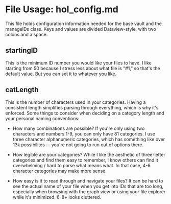 # File Usage: hol_config.md
This file holds configuration information needed for the base vault and the manageIDs class. Keys and values are divided Dataview-style, with two colons and a space.

## startingID
This is the minimum ID number you would like your files to have. I like starting from 50 because I stress less about what file is "#1," so that's the default value. But you can set it to whatever you like.

## catLength
This is the number of characters used in your categories. Having a consistent length simplifies parsing through everything, which is why it's enforced. Some things to consider when deciding on a category length and your personal naming conventions:

* How many combinations are possible? If you're only using two characters and numbers 1-9, you can only have 81 categories. I use three character alphanumeric categories, which has something like over 13k possibilites -- you're not going to run out of options there.

* How legible are your categories? While I like the aesthetic of three-letter categories and find them easy to remember, I know others can find it overwhelming / hard to parse what means what. In that case, 4-6 character categories may make more sense.

* How easy is it to read through and navigate your files? It can be hard to see the actual name of your file when you get into IDs that are too long, especially when browsing with the graph view or using your file explorer while it's minimized. 6-8+ looks cluttered.